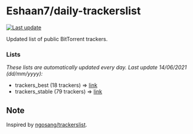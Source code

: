 
# Eshaan7/daily-trackerslist 

[![Last update](https://img.shields.io/badge/Last%20update-14/06/2021-blue.svg)](#)

Updated list of public BitTorrent trackers.

### Lists
*These lists are automatically updated every day. Last update 14/06/2021 (_dd/mm/yyyy_):*

* trackers_best (18 trackers) => [link](https://raw.githubusercontent.com/eshaan7/daily-trackerslist/master/trackers_best.txt)
* trackers_stable (79 trackers) => [link](https://raw.githubusercontent.com/eshaan7/daily-trackerslist/master/trackers_stable.txt)

## Note

Inspired by [ngosang/trackerslist](https://github.com/ngosang/trackerslist).
